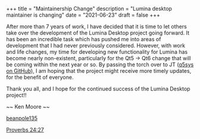 +++
title = "Maintainership Change"
description = "Lumina desktop maintainer is changing"
date = "2021-06-23"
draft = false
+++

After more than 7 years of work, I have decided that it is time to let others take over the development of the Lumina Desktop project going forward. It has been an incredible task which has pushed me into areas of development that I had never previously considered. However, with work and life changes, my time for developing new functionality for Lumina has become nearly non-existent, particularly for the Qt5 -> Qt6 change that will be coming within the next year or so.
By passing the torch over to JT ([q5sys on GitHub](https://github.com/q5sys)), I am hoping that the project might receive more timely updates, for the benefit of everyone.

Thank you all, and I hope for the continued success of the Lumina Desktop project!!

~~ Ken Moore ~~

[beanpole135](https://github.com/beanpole135)

[Proverbs 24:27](https://www.biblegateway.com/passage/?search=Proverbs%2024%3A27&version=ESV)
